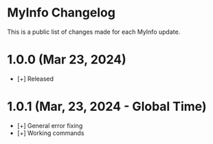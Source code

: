 # MyInfo Changelog

This is a public list of changes made for each MyInfo update.

# 1.0.0 (Mar 23, 2024)

* [+] Released

# 1.0.1 (Mar, 23, 2024 - Global Time)

* [+] General error fixing
* [+] Working commands
